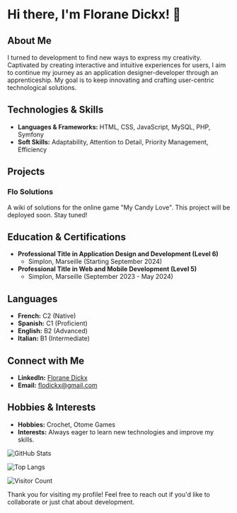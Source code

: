 # Hi there, I'm Florane Dickx! 👋

## About Me

I turned to development to find new ways to express my creativity. Captivated by creating interactive and intuitive experiences for users, I aim to continue my journey as an application designer-developer through an apprenticeship. My goal is to keep innovating and crafting user-centric technological solutions.

## Technologies & Skills

- **Languages & Frameworks:** HTML, CSS, JavaScript, MySQL, PHP, Symfony
- **Soft Skills:** Adaptability, Attention to Detail, Priority Management, Efficiency

## Projects

### Flo Solutions
A wiki of solutions for the online game "My Candy Love". This project will be deployed soon. Stay tuned!

## Education & Certifications

- **Professional Title in Application Design and Development (Level 6)**
  - Simplon, Marseille (Starting September 2024)
- **Professional Title in Web and Mobile Development (Level 5)**
  - Simplon, Marseille (September 2023 - May 2024)

## Languages

- **French:** C2 (Native)
- **Spanish:** C1 (Proficient)
- **English:** B2 (Advanced)
- **Italian:** B1 (Intermediate)

## Connect with Me

- **LinkedIn:** [Florane Dickx](https://www.linkedin.com/in/florane-dickx-916306213/)
- **Email:** flodickx@gmail.com

## Hobbies & Interests

- **Hobbies:** Crochet, Otome Games
- **Interests:** Always eager to learn new technologies and improve my skills.

![GitHub Stats](https://github-readme-stats.vercel.app/api?username=priflo&show_icons=true&theme=radical)

![Top Langs](https://github-readme-stats.vercel.app/api/top-langs/?username=priflo&layout=compact&theme=radical)

![Visitor Count](https://komarev.com/ghpvc/?username=priflo&color=blueviolet)

Thank you for visiting my profile! Feel free to reach out if you'd like to collaborate or just chat about development.
